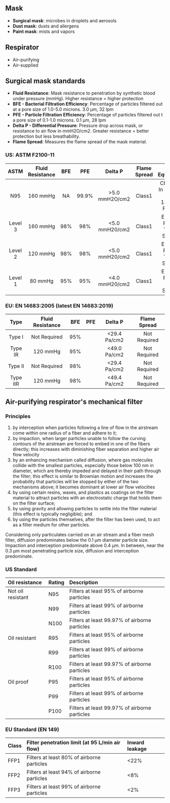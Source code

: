 ## Mask

- **Surgical mask**: microbes in droplets and aerosols
- **Dust mask**: dusts and allergens
- **Paint mask**: mists and vapors

## Respirator 
- Air-purifying 
- Air-supplied

## Surgical mask standards
- **Fluid Resistance**: Mask resistance to penetration by synthetic blood under pressure (mmHg). Higher resistance = higher protection
- **BFE - Bacterial Filtration Efficiency**: Percentage of particles filtered out at a pore size of 1.0-5.0 microns. 3.0 μm, 32 lpm
- **PFE - Particle Filtration Efficiency**: Percentage of particles filtered out t a pore size of 0.1-1.0 microns.   0.1 μm, 28 lpm 
- **Delta P - Differential Pressure**: Pressure drop across mask, or resistance to air flow in mmH2O/cm2. Greater resistance = better protection but less breathability.
- **Flame Spread**: Measures the flame spread of the mask material.

### US: ASTM F2100-11 
|ASTM|Fluid Resistance|BFE|PFE|Delta P|Flame Spread|EU Equivalence|
|:---:|:---:|:---:|:---:|:---:|:---:|:---:|
|  N95  |160 mmHg|NA |99.9%|>5.0 mmH2O/cm2|Class1|CE 0121 - In reference to EN 149:2001 FFP2 NR|
|Level 3|160 mmHg|98%| 98% |<5.0 mmH20/cm2|Class1|EN14683 Rating - Type IIR Standard|
|Level 2|120 mmHg|98%| 98% |<5.0 mmH20/cm2|Class1|EN14683 Rating - Type IIR Standard|
|Level 1| 80 mmHg|95%| 95% |<4.0 mmH20/cm2|Class1|EN14683 Rating - Type II  Standard|

### EU: EN 14683:2005 (latest EN 14683:2019)
|Type|Fluid Resistance|BFE|PFE|Delta P|Flame Spread|
|:---:|:---:|:---:|:---:|:---:|:---:|
|Type I  |Not Required|95%|  |<29.4 Pa/cm2|Not Required|
|Type IR |120 mmHg    |95%|  |<49.0 Pa/cm2|Not Required|
|Type II |Not Required|98%|  |<29.4 Pa/cm2|Not Required|
|Type IIR|120 mmHg    |98%|  |<49.4 Pa/cm2|Not Required|


## Air-purifying respirator's mechanical filter

### Principles
1. by interception when particles following a line of flow in the airstream come within one radius of a fiber and adhere to it;
2. by impaction, when larger particles unable to follow the curving contours of the airstream are forced to embed in one of the fibers directly; this increases with diminishing fiber separation and higher air flow velocity
3. by an enhancing mechanism called diffusion, where gas molecules collide with the smallest particles, especially those below 100 nm in diameter, which are thereby impeded and delayed in their path through the filter; this effect is similar to Brownian motion and increases the probability that particles will be stopped by either of the two mechanisms above; it becomes dominant at lower air flow velocities
4. by using certain resins, waxes, and plastics as coatings on the filter material to attract particles with an electrostatic charge that holds them on the filter surface;
5. by using gravity and allowing particles to settle into the filter material (this effect is typically negligible); and
6. by using the particles themselves, after the filter has been used, to act as a filter medium for other particles.

Considering only particulates carried on an air stream and a fiber mesh filter, diffusion predominates below the 0.1 μm diameter particle size. Impaction and interception predominate above 0.4 μm. In between, near the 0.3 μm most penetrating particle size, diffusion and interception predominate.

### US Standard
|Oil resistance|Rating|Description|
|:---|:---|:---|
|Not oil resistant|N95 |Filters at least 95% of airborne particles|
|                 |N99 |Filters at least 99% of airborne particles|
|                 |N100|Filters at least 99.97% of airborne particles|
|Oil resistant 		|R95 |Filters at least 95% of airborne particles|
|                 |R99 |Filters at least 99% of airborne particles|
|                 |R100|Filters at least 99.97% of airborne particles|
|Oil proof        |P95 |Filters at least 95% of airborne particles|
|                 |P99 |Filters at least 99% of airborne particles|
|                 |P100|Filters at least 99.97% of airborne particles|

### EU Standard (EN 149)
|Class|Filter penetration limit (at 95 L/min air flow)|Inward leakage|
|:---|:---|:---|
|FFP1|Filters at least 80% of airborne particles|<22%|
|FFP2|Filters at least 94% of airborne particles|<8%|
|FFP3|Filters at least 99% of airborne particles|<2%|
